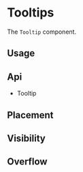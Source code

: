 # Tooltips
The `Tooltip` component.

## Usage
<Example file="Tooltip/Usage" />

## Api
- <router-link to="/api/tooltip">Tooltip</router-link>

## Placement
<Example file="Tooltip/Placement" />

## Visibility
<Example file="Tooltip/Visibility" />

## Overflow
<Example file="Tooltip/Overflow" />

